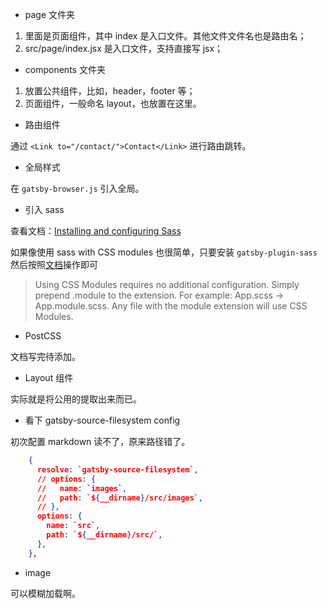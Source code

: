 - page 文件夹

1. 里面是页面组件，其中 index 是入口文件。其他文件文件名也是路由名；
2. src/page/index.jsx 是入口文件，支持直接写 jsx；   

- components 文件夹

1. 放置公共组件，比如，header，footer 等；
2. 页面组件，一般命名 layout，也放置在这里。

- 路由组件

通过 `<Link to="/contact/">Contact</Link>` 进行路由跳转。

- 全局样式

在 `gatsby-browser.js` 引入全局。

- 引入 sass

查看文档：[Installing and configuring Sass](https://www.gatsbyjs.org/docs/sass/)

如果像使用 sass with CSS modules 也很简单，只要安装 `gatsby-plugin-sass` 然后按照[文档](https://github.com/gatsbyjs/gatsby/tree/master/packages/gatsby-plugin-sass#with-css-modules)操作即可

> Using CSS Modules requires no additional configuration. Simply prepend .module to the extension. For example: App.scss -> App.module.scss. Any file with the module extension will use CSS Modules.

- PostCSS

文档写完待添加。

- Layout 组件

实际就是将公用的提取出来而已。

- 看下 gatsby-source-filesystem config

初次配置 markdown 读不了，原来路径错了。

```json
    {
      resolve: `gatsby-source-filesystem`,
      // options: {
      //   name: `images`,
      //   path: `${__dirname}/src/images`,
      // },
      options: {
        name: `src`,
        path: `${__dirname}/src/`,
      },
    },
```

- image

可以模糊加载啊。
